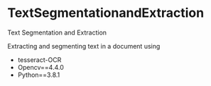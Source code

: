 # TextSegmentationandExtraction

Text Segmentation and Extraction

Extracting and segmenting text in a document
using
- tesseract-OCR
- Opencv==4.4.0
- Python==3.8.1
